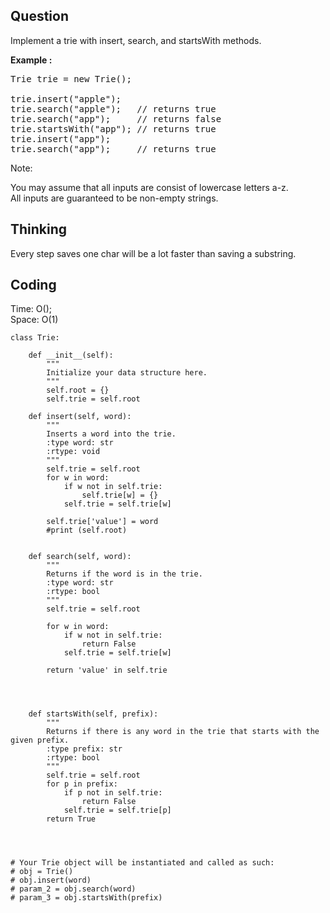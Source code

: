 ## Question
Implement a trie with insert, search, and startsWith methods.

**Example :**   
<pre>
Trie trie = new Trie();

trie.insert("apple");
trie.search("apple");   // returns true
trie.search("app");     // returns false
trie.startsWith("app"); // returns true
trie.insert("app");   
trie.search("app");     // returns true
</pre>

Note:<br>

You may assume that all inputs are consist of lowercase letters a-z.<br>
All inputs are guaranteed to be non-empty strings.<br>

## Thinking
Every step saves one char will be a lot faster than saving a substring.

## Coding
Time: O();<br>
Space: O(1)
```python3
class Trie:

    def __init__(self):
        """
        Initialize your data structure here.
        """
        self.root = {}
        self.trie = self.root

    def insert(self, word):
        """
        Inserts a word into the trie.
        :type word: str
        :rtype: void
        """
        self.trie = self.root
        for w in word:
            if w not in self.trie:
                self.trie[w] = {}
            self.trie = self.trie[w]
            
        self.trie['value'] = word
        #print (self.root)
        

    def search(self, word):
        """
        Returns if the word is in the trie.
        :type word: str
        :rtype: bool
        """
        self.trie = self.root
        
        for w in word:
            if w not in self.trie:
                return False
            self.trie = self.trie[w]
        
        return 'value' in self.trie
            
        
        

    def startsWith(self, prefix):
        """
        Returns if there is any word in the trie that starts with the given prefix.
        :type prefix: str
        :rtype: bool
        """
        self.trie = self.root
        for p in prefix:
            if p not in self.trie:
                return False
            self.trie = self.trie[p]
        return True
            
        


# Your Trie object will be instantiated and called as such:
# obj = Trie()
# obj.insert(word)
# param_2 = obj.search(word)
# param_3 = obj.startsWith(prefix)
```

